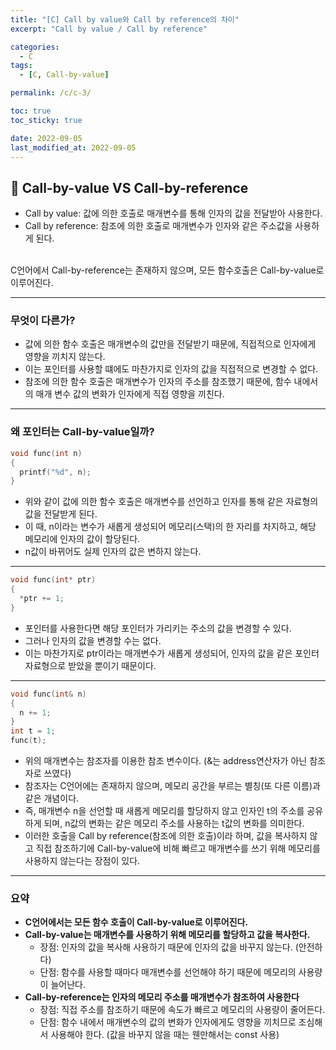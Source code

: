 ```yaml
---
title: "[C] Call by value와 Call by reference의 차이"
excerpt: "Call by value / Call by reference"

categories:
  - C
tags:
  - [C, Call-by-value]

permalink: /c/c-3/

toc: true
toc_sticky: true

date: 2022-09-05
last_modified_at: 2022-09-05
---
```


## 🦥 Call-by-value VS Call-by-reference

- Call by value: 값에 의한 호출로 매개변수를 통해 인자의 값을 전달받아 사용한다.
- Call by reference: 참조에 의한 호출로 매개변수가 인자와 같은 주소값을 사용하게 된다.

<br/>
C언어에서 Call-by-reference는 존재하지 않으며, 모든 함수호출은 Call-by-value로 이루어진다.

---

### 무엇이 다른가?

- 값에 의한 함수 호출은 매개변수의 값만을 전달받기 때문에, 직접적으로 인자에게 영향을 끼치지 않는다.
- 이는 포인터를 사용할 떄에도 마찬가지로 인자의 값을 직접적으로 변경할 수 없다.
- 참조에 의한 함수 호출은 매개변수가 인자의 주소를 참조했기 때문에, 함수 내에서의 매개 변수 값의 변화가 인자에게 직접 영향을 끼친다.

---

### 왜 포인터는 Call-by-value일까?

``` C
void func(int n)
{
  printf("%d", n);
}
```

- 위와 같이 값에 의한 함수 호출은 매개변수를 선언하고 인자를 통해 같은 자료형의 값을 전달받게 된다.
- 이 때, n이라는 변수가 새롭게 생성되어 메모리(스택)의 한 자리를 차지하고, 해당 메모리에 인자의 값이 할당된다.
- n값이 바뀌어도 실제 인자의 값은 변하지 않는다.

---

``` C
void func(int* ptr)
{
  *ptr += 1;
}
```

- 포인터를 사용한다면 해당 포인터가 가리키는 주소의 값을 변경할 수 있다.
- 그러나 인자의 값을 변경할 수는 없다.
- 이는 마찬가지로 ptr이라는 매개변수가 새롭게 생성되어, 인자의 값을 같은 포인터 자료형으로 받았을 뿐이기 때문이다.

---

``` C++
void func(int& n)
{
  n += 1;
}
int t = 1;
func(t);
```

- 위의 매개변수는 참조자를 이용한 참조 변수이다. (&는 address연산자가 아닌 참조자로 쓰였다)
- 참조자는 C언어에는 존재하지 않으며, 메모리 공간을 부르는 별칭(또 다른 이름)과 같은 개념이다.
- 즉, 매개변수 n을 선언할 때 새롭게 메모리를 할당하지 않고 인자인 t의 주소를 공유하게 되며, n값의 변화는 같은 메모리 주소를 사용하는 t값의 변화를 의미한다.
- 이러한 호출을 Call by reference(참조에 의한 호출)이라 하며, 값을 복사하지 않고 직접 참조하기에 Call-by-value에 비해 빠르고 매개변수를 쓰기 위해 메모리를 사용하지 않는다는 장점이 있다.

---

### 요약
- **C언어에서는 모든 함수 호출이 Call-by-value로 이루어진다.**
- **Call-by-value는 매개변수를 사용하기 위해 메모리를 할당하고 값을 복사한다.**
  - 장점: 인자의 값을 복사해 사용하기 때문에 인자의 값을 바꾸지 않는다. (안전하다)
  - 단점: 함수를 사용할 때마다 매개변수를 선언해야 하기 때문에 메모리의 사용량이 늘어난다.
- **Call-by-reference는 인자의 메모리 주소를 매개변수가 참조하여 사용한다**
  - 장점: 직접 주소를 참조하기 때문에 속도가 빠르고 메모리의 사용량이 줄어든다.
  - 단점: 함수 내에서 매개변수의 값의 변화가 인자에게도 영향을 끼치므로 조심해서 사용해야 한다. (값을 바꾸지 않을 때는 웬만해서는 const 사용)
